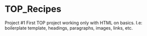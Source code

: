 # TOP_Recipes
Project #1
First TOP project working only with HTML on basics. I.e: boilerplate template, headings, paragraphs, images, links, etc.
